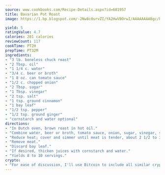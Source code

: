 ```yaml
---
source: www.cookbooks.com/Recipe-Details.aspx?id=681957
title: Bavarian Pot Roast
image: https://1.bp.blogspot.com/-2Nw8c0urvZI/YA2HwVBOrwI/AAAAAAAABgc/hcoCuYbLRGghREWYfHLERS8jzKEXzVPXwCLcBGAsYHQ/s154/14.png

yield: 5
ratingValue: 4.7
calories: 281 calories
reviewCount: 117
cookTime: PT2H
prepTime: PT32M
ingredients:
- "3 lb. boneless chuck roast"
- "2 Tbsp. oil"
- "1 1/4 c. water"
- "3/4 c. beer or broth"
- "1 8 oz. can tomato sauce"
- "1/2 c. chopped onion"
- "2 Tbsp. sugar"
- "1 Tbsp. vinegar"
- "2 tsp. salt"
- "1 tsp. ground cinnamon"
- "1 bay leaf"
- "1/2 tsp. pepper"
- "1/2 tsp. ground ginger"
- "cornstarch and water optional"
directions:
- "In Dutch oven, brown roast in hot oil."
- "Combine water, beer or broth, tomato sauce, onion, sugar, vinegar, salt, cinnamon, bay leaf, pepper and ginger; pour over meat and bring to boil."
- "Reduce heat; cover and simmer until meat is tender, about 2 1/2 to 3 hours."
- "Remove meat."
- "Discard bay leaf."
- "If desired, thicken juices with cornstarch and water."
- "Yields 8 to 10 servings."
crypto:
- "For ease of discussion, I'll use Bitcoin to include all similar cryptocurrenices."
---
```

